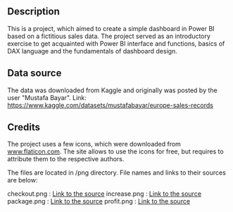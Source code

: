 ## Description

This is a project, which aimed to create a simple dashboard in Power BI based on a fictitious sales data. The project 
served as an introductory exercise to get acquainted with Power BI interface and functions, basics of DAX language
and the fundamentals of dashboard design.

## Data source

The data was downloaded from Kaggle and originally was posted by the user "Mustafa Bayar".
Link: https://www.kaggle.com/datasets/mustafabayar/europe-sales-records

## Credits

The project uses a few icons, which were downloaded from www.flaticon.com. The site allows to use the icons for
free, but requires to attribute them to the respective authors.

The files are located in /png directory. File names and links to their sources are below:

checkout.png : [Link to the source](https://www.flaticon.com/free-icon/checkout_2435281?term=orders&page=1&position=2&origin=search&related_id=2435281)
increase.png : [Link to the source](https://www.flaticon.com/free-icon/increase_9168993?term=sales&page=1&position=4&origin=search&related_id=9168993)
package.png : [Link to the source](https://www.flaticon.com/free-icon/package_5161308?term=orders&page=1&position=7&origin=search&related_id=5161308)
profit.png : [Link to the source](https://www.flaticon.com/free-icon/profit_1322818?term=profit&page=1&position=4&origin=search&related_id=1322818)
